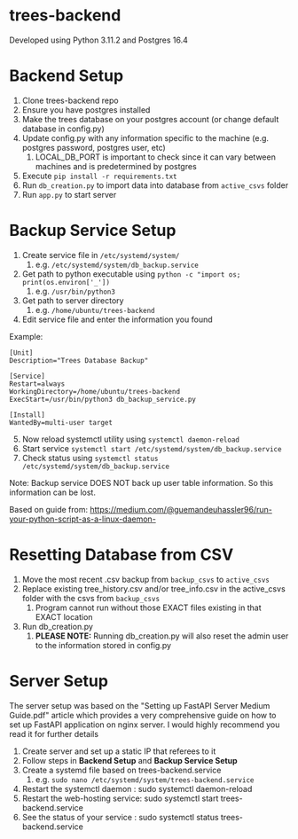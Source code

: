 # trees-backend
Developed using Python 3.11.2 and Postgres 16.4

# Backend Setup
1. Clone trees-backend repo
2. Ensure you have postgres installed 
3. Make the trees database on your postgres account (or change default database in config.py)
4. Update config.py with any information specific to the machine (e.g. postgres password, postgres user, etc)
   1. LOCAL_DB_PORT is important to check since it can vary between machines and is predetermined by postgres
5. Execute `pip install -r requirements.txt`
6. Run `db_creation.py` to import data into database from `active_csvs` folder
7. Run `app.py` to start server

# Backup Service Setup
1. Create service file in `/etc/systemd/system/`
   1. e.g. `/etc/systemd/system/db_backup.service`
2. Get path to python executable using `python -c "import os; print(os.environ['_'])`
   1. e.g. `/usr/bin/python3`
3. Get path to server directory
   1. e.g. `/home/ubuntu/trees-backend`
4. Edit service file and enter the information you found

Example:
```
[Unit]
Description="Trees Database Backup"

[Service]
Restart=always
WorkingDirectory=/home/ubuntu/trees-backend
ExecStart=/usr/bin/python3 db_backup_service.py

[Install]
WantedBy=multi-user target
```
5. Now reload systemctl utility using `systemctl daemon-reload`
6. Start service `systemctl start /etc/systemd/system/db_backup.service`
7. Check status using `systemctl status /etc/systemd/system/db_backup.service`

Note: Backup service DOES NOT back up user table information. So this information can be lost.

Based on guide from: https://medium.com/@guemandeuhassler96/run-your-python-script-as-a-linux-daemon-

# Resetting Database from CSV
1. Move the most recent .csv backup from `backup_csvs` to `active_csvs` 
2. Replace existing tree_history.csv and/or tree_info.csv in the active_csvs folder with the csvs from `backup_csvs`
   1. Program cannot run without those EXACT files existing in that EXACT location
3. Run db_creation.py
   1. **PLEASE NOTE:** Running db_creation.py will also reset the admin user to the information stored in config.py

# Server Setup
The server setup was based on the "Setting up FastAPI Server Medium Guide.pdf" article which provides a very comprehensive guide on how to set up FastAPI application on nginx server. I would highly recommend you read it for further details
1. Create server and set up a static IP that referees to it
2. Follow steps in **Backend Setup** and **Backup Service Setup**
3. Create a systemd file based on trees-backend.service
   1. e.g. `sudo nano /etc/systemd/system/trees-backend.service`
4. Restart the systemctl daemon : sudo systemctl daemon-reload 
5. Restart the web-hosting service: sudo systemctl start trees-backend.service 
6. See the status of your service : sudo systemctl status trees-backend.service